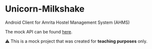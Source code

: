 # Unicorn-Milkshake
Android Client for Amrita Hostel Management System (AHMS)

The mock API can be found [here](https://github.com/AbhilashG97/solid-octo-giggle).

:warning: This is a mock project that was created for **teaching purposes** only.
